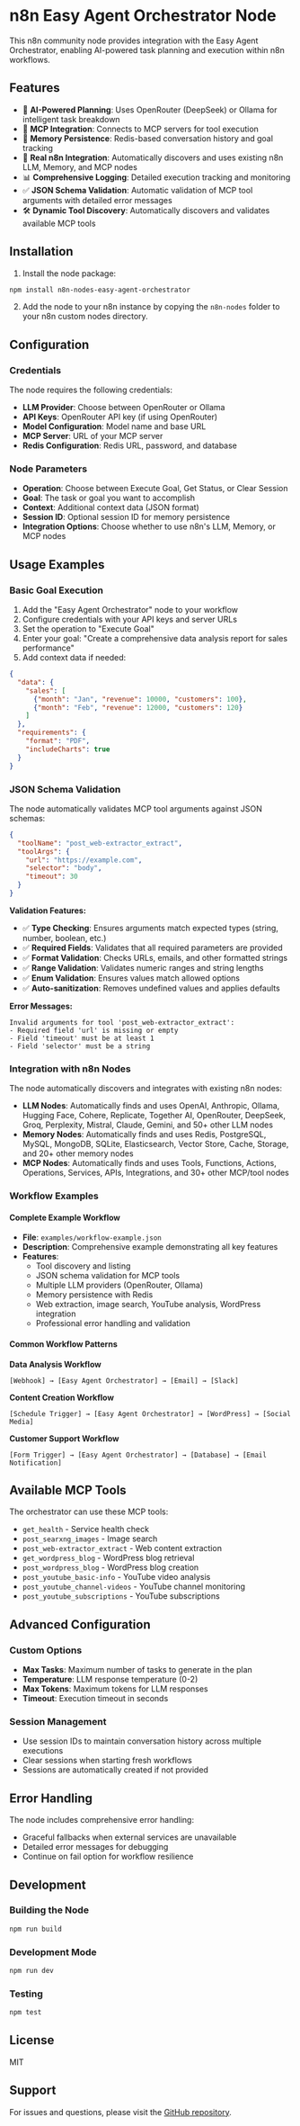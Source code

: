 # n8n Easy Agent Orchestrator Node

This n8n community node provides integration with the Easy Agent Orchestrator, enabling AI-powered task planning and execution within n8n workflows.

## Features

- 🤖 **AI-Powered Planning**: Uses OpenRouter (DeepSeek) or Ollama for intelligent task breakdown
- 🔧 **MCP Integration**: Connects to MCP servers for tool execution
- 💾 **Memory Persistence**: Redis-based conversation history and goal tracking
- 🔗 **Real n8n Integration**: Automatically discovers and uses existing n8n LLM, Memory, and MCP nodes
- 📊 **Comprehensive Logging**: Detailed execution tracking and monitoring
- ✅ **JSON Schema Validation**: Automatic validation of MCP tool arguments with detailed error messages
- 🛠️ **Dynamic Tool Discovery**: Automatically discovers and validates available MCP tools

## Installation

1. Install the node package:
```bash
npm install n8n-nodes-easy-agent-orchestrator
```

2. Add the node to your n8n instance by copying the `n8n-nodes` folder to your n8n custom nodes directory.

## Configuration

### Credentials

The node requires the following credentials:

- **LLM Provider**: Choose between OpenRouter or Ollama
- **API Keys**: OpenRouter API key (if using OpenRouter)
- **Model Configuration**: Model name and base URL
- **MCP Server**: URL of your MCP server
- **Redis Configuration**: Redis URL, password, and database

### Node Parameters

- **Operation**: Choose between Execute Goal, Get Status, or Clear Session
- **Goal**: The task or goal you want to accomplish
- **Context**: Additional context data (JSON format)
- **Session ID**: Optional session ID for memory persistence
- **Integration Options**: Choose whether to use n8n's LLM, Memory, or MCP nodes

## Usage Examples

### Basic Goal Execution

1. Add the "Easy Agent Orchestrator" node to your workflow
2. Configure credentials with your API keys and server URLs
3. Set the operation to "Execute Goal"
4. Enter your goal: "Create a comprehensive data analysis report for sales performance"
5. Add context data if needed:
```json
{
  "data": {
    "sales": [
      {"month": "Jan", "revenue": 10000, "customers": 100},
      {"month": "Feb", "revenue": 12000, "customers": 120}
    ]
  },
  "requirements": {
    "format": "PDF",
    "includeCharts": true
  }
}
```

### JSON Schema Validation

The node automatically validates MCP tool arguments against JSON schemas:

```json
{
  "toolName": "post_web-extractor_extract",
  "toolArgs": {
    "url": "https://example.com",
    "selector": "body",
    "timeout": 30
  }
}
```

**Validation Features:**
- ✅ **Type Checking**: Ensures arguments match expected types (string, number, boolean, etc.)
- ✅ **Required Fields**: Validates that all required parameters are provided
- ✅ **Format Validation**: Checks URLs, emails, and other formatted strings
- ✅ **Range Validation**: Validates numeric ranges and string lengths
- ✅ **Enum Validation**: Ensures values match allowed options
- ✅ **Auto-sanitization**: Removes undefined values and applies defaults

**Error Messages:**
```
Invalid arguments for tool 'post_web-extractor_extract': 
- Required field 'url' is missing or empty
- Field 'timeout' must be at least 1
- Field 'selector' must be a string
```

### Integration with n8n Nodes

The node automatically discovers and integrates with existing n8n nodes:

- **LLM Nodes**: Automatically finds and uses OpenAI, Anthropic, Ollama, Hugging Face, Cohere, Replicate, Together AI, OpenRouter, DeepSeek, Groq, Perplexity, Mistral, Claude, Gemini, and 50+ other LLM nodes
- **Memory Nodes**: Automatically finds and uses Redis, PostgreSQL, MySQL, MongoDB, SQLite, Elasticsearch, Vector Store, Cache, Storage, and 20+ other memory nodes
- **MCP Nodes**: Automatically finds and uses Tools, Functions, Actions, Operations, Services, APIs, Integrations, and 30+ other MCP/tool nodes

### Workflow Examples

#### Complete Example Workflow
- **File**: `examples/workflow-example.json`
- **Description**: Comprehensive example demonstrating all key features
- **Features**: 
  - Tool discovery and listing
  - JSON schema validation for MCP tools
  - Multiple LLM providers (OpenRouter, Ollama)
  - Memory persistence with Redis
  - Web extraction, image search, YouTube analysis, WordPress integration
  - Professional error handling and validation

#### Common Workflow Patterns

**Data Analysis Workflow**
```
[Webhook] → [Easy Agent Orchestrator] → [Email] → [Slack]
```

**Content Creation Workflow**
```
[Schedule Trigger] → [Easy Agent Orchestrator] → [WordPress] → [Social Media]
```

**Customer Support Workflow**
```
[Form Trigger] → [Easy Agent Orchestrator] → [Database] → [Email Notification]
```

## Available MCP Tools

The orchestrator can use these MCP tools:

- `get_health` - Service health check
- `post_searxng_images` - Image search
- `post_web-extractor_extract` - Web content extraction
- `get_wordpress_blog` - WordPress blog retrieval
- `post_wordpress_blog` - WordPress blog creation
- `post_youtube_basic-info` - YouTube video analysis
- `post_youtube_channel-videos` - YouTube channel monitoring
- `post_youtube_subscriptions` - YouTube subscriptions

## Advanced Configuration

### Custom Options

- **Max Tasks**: Maximum number of tasks to generate in the plan
- **Temperature**: LLM response temperature (0-2)
- **Max Tokens**: Maximum tokens for LLM responses
- **Timeout**: Execution timeout in seconds

### Session Management

- Use session IDs to maintain conversation history across multiple executions
- Clear sessions when starting fresh workflows
- Sessions are automatically created if not provided

## Error Handling

The node includes comprehensive error handling:

- Graceful fallbacks when external services are unavailable
- Detailed error messages for debugging
- Continue on fail option for workflow resilience

## Development

### Building the Node

```bash
npm run build
```

### Development Mode

```bash
npm run dev
```

### Testing

```bash
npm test
```

## License

MIT

## Support

For issues and questions, please visit the [GitHub repository](https://github.com/boqiangliang/easy-agent-orchestrator).
